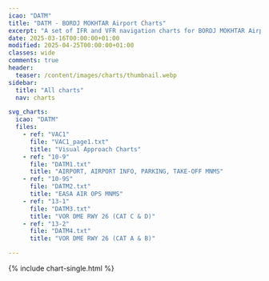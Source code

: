 ```yaml
---
icao: "DATM" 
title: "DATM - BORDJ MOKHTAR Airport Charts"
excerpt: "A set of IFR and VFR navigation charts for BORDJ MOKHTAR Airport"
date: 2025-03-16T00:00:00+01:00
modified: 2025-04-25T00:00:00+01:00
classes: wide
comments: true
header:
  teaser: /content/images/charts/thumbnail.webp
sidebar:
  title: "All charts"
  nav: charts

svg_charts:
  icao: "DATM"
  files:
    - ref: "VAC1"
      file: "VAC1_page1.txt"
      title: "Visual Approach Charts"
    - ref: "10-9"
      file: "DATM1.txt"
      title: "AIRPORT, AIRPORT INFO, PARKING, TAKE-OFF MNMS"
    - ref: "10-9S"
      file: "DATM2.txt"
      title: "EASA AIR OPS MNMS"
    - ref: "13-1"
      file: "DATM3.txt"
      title: "VOR DME RWY 26 (CAT C & D)"
    - ref: "13-2"
      file: "DATM4.txt"
      title: "VOR DME RWY 26 (CAT A & B)"

---
```


{% include chart-single.html %}